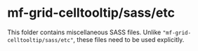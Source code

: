 # mf-grid-celltooltip/sass/etc

This folder contains miscellaneous SASS files. Unlike `"mf-grid-celltooltip/sass/etc"`, these files
need to be used explicitly.
